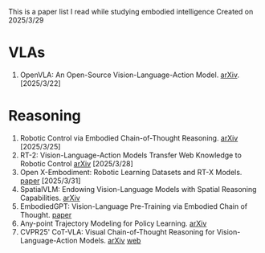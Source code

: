 This is a paper list I read while studying embodied intelligence
Created on 2025/3/29

# VLAs
1. OpenVLA: An Open-Source Vision-Language-Action Model. [arXiv](https://arxiv.org/pdf/2406.09246). [2025/3/22]

# Reasoning
1. Robotic Control via Embodied Chain-of-Thought Reasoning. [arXiv](https://arxiv.org/pdf/2407.08693) [2025/3/25]
2. RT-2: Vision-Language-Action Models Transfer Web Knowledge to Robotic Control [arXiv](https://arxiv.org/pdf/2307.15818) [2025/3/28]
3. Open X-Embodiment: Robotic Learning Datasets and RT-X Models. [paper](https://openreview.net/pdf?id=zraBtFgxT0) [2025/3/31]
4. SpatialVLM: Endowing Vision-Language Models with Spatial Reasoning Capabilities. [arXiv](https://arxiv.org/pdf/2401.12168)
5. EmbodiedGPT: Vision-Language Pre-Training via Embodied Chain of Thought. [paper](https://proceedings.neurips.cc/paper_files/paper/2023/file/4ec43957eda1126ad4887995d05fae3b-Paper-Conference.pdf)
6. Any-point Trajectory Modeling for Policy Learning. [arXiv](https://arxiv.org/pdf/2401.00025)
7. CVPR25' CoT-VLA: Visual Chain-of-Thought Reasoning for Vision-Language-Action Models. [arXiv](https://arxiv.org/pdf/2503.22020) [web](https://cot-vla.github.io/)

